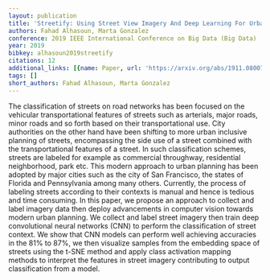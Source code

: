 ```yaml
---
layout: publication
title: 'Streetify: Using Street View Imagery And Deep Learning For Urban Streets Development'
authors: Fahad Alhasoun, Marta Gonzalez
conference: 2019 IEEE International Conference on Big Data (Big Data)
year: 2019
bibkey: alhasoun2019streetify
citations: 12
additional_links: [{name: Paper, url: 'https://arxiv.org/abs/1911.08007'}]
tags: []
short_authors: Fahad Alhasoun, Marta Gonzalez
---
```

The classification of streets on road networks has been focused on the
vehicular transportational features of streets such as arterials, major roads,
minor roads and so forth based on their transportational use. City authorities
on the other hand have been shifting to more urban inclusive planning of
streets, encompassing the side use of a street combined with the
transportational features of a street. In such classification schemes, streets
are labeled for example as commercial throughway, residential neighborhood,
park etc. This modern approach to urban planning has been adopted by major
cities such as the city of San Francisco, the states of Florida and
Pennsylvania among many others. Currently, the process of labeling streets
according to their contexts is manual and hence is tedious and time consuming.
In this paper, we propose an approach to collect and label imagery data then
deploy advancements in computer vision towards modern urban planning. We
collect and label street imagery then train deep convolutional neural networks
(CNN) to perform the classification of street context. We show that CNN models
can perform well achieving accuracies in the 81% to 87%, we then visualize
samples from the embedding space of streets using the t-SNE method and apply
class activation mapping methods to interpret the features in street imagery
contributing to output classification from a model.